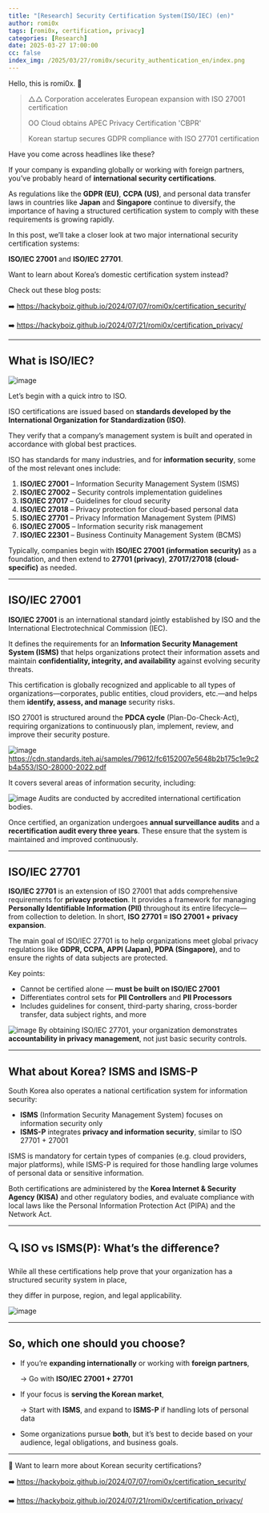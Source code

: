 ```yaml
---
title: "[Research] Security Certification System(ISO/IEC) (en)"
author: romi0x
tags: [romi0x, certification, privacy]
categories: [Research]
date: 2025-03-27 17:00:00
cc: false
index_img: /2025/03/27/romi0x/security_authentication_en/index.png
---
```

Hello, this is romi0x. 👋

> △△ Corporation accelerates European expansion with ISO 27001 certification
>
>
> OO Cloud obtains APEC Privacy Certification 'CBPR'
>
> Korean startup secures GDPR compliance with ISO 27701 certification
>

Have you come across headlines like these?

If your company is expanding globally or working with foreign partners, you’ve probably heard of **international security certifications**.

As regulations like the **GDPR (EU)**, **CCPA (US)**, and personal data transfer laws in countries like **Japan** and **Singapore** continue to diversify, the importance of having a structured certification system to comply with these requirements is growing rapidly.

In this post, we’ll take a closer look at two major international security certification systems:

**ISO/IEC 27001** and **ISO/IEC 27701**.

Want to learn about Korea’s domestic certification system instead?

Check out these blog posts:

➡️ https://hackyboiz.github.io/2024/07/07/romi0x/certification_security/

➡️ https://hackyboiz.github.io/2024/07/21/romi0x/certification_privacy/

---

## What is ISO/IEC?

![image](security_authentication_en/image.png)

Let’s begin with a quick intro to ISO.

ISO certifications are issued based on **standards developed by the International Organization for Standardization (ISO)**.

They verify that a company’s management system is built and operated in accordance with global best practices.

ISO has standards for many industries, and for **information security**, some of the most relevant ones include:

1. **ISO/IEC 27001** – Information Security Management System (ISMS)
2. **ISO/IEC 27002** – Security controls implementation guidelines
3. **ISO/IEC 27017** – Guidelines for cloud security
4. **ISO/IEC 27018** – Privacy protection for cloud-based personal data
5. **ISO/IEC 27701** – Privacy Information Management System (PIMS)
6. **ISO/IEC 27005** – Information security risk management
7. **ISO/IEC 22301** – Business Continuity Management System (BCMS)

Typically, companies begin with **ISO/IEC 27001 (information security)** as a foundation, and then extend to **27701 (privacy)**, **27017/27018 (cloud-specific)** as needed.

---

## ISO/IEC 27001

**ISO/IEC 27001** is an international standard jointly established by ISO and the International Electrotechnical Commission (IEC).

It defines the requirements for an **Information Security Management System (ISMS)** that helps organizations protect their information assets and maintain **confidentiality, integrity, and availability** against evolving security threats.

This certification is globally recognized and applicable to all types of organizations—corporates, public entities, cloud providers, etc.—and helps them **identify, assess, and manage** security risks.

ISO 27001 is structured around the **PDCA cycle** (Plan-Do-Check-Act), requiring organizations to continuously plan, implement, review, and improve their security posture.

![image](security_authentication_en/image2.png)
https://cdn.standards.iteh.ai/samples/79612/fc6152007e5648b2b175c1e9c2b4a553/ISO-28000-2022.pdf

It covers several areas of information security, including:

![image](security_authentication_en/image3.png)
Audits are conducted by accredited international certification bodies.

Once certified, an organization undergoes **annual surveillance audits** and a **recertification audit every three years**. These ensure that the system is maintained and improved continuously.

---

## ISO/IEC 27701

**ISO/IEC 27701** is an extension of ISO 27001 that adds comprehensive requirements for **privacy protection**. It provides a framework for managing **Personally Identifiable Information (PII)** throughout its entire lifecycle—from collection to deletion. In short, **ISO 27701 = ISO 27001 + privacy expansion**.

The main goal of ISO/IEC 27701 is to help organizations meet global privacy regulations like **GDPR, CCPA, APPI (Japan), PDPA (Singapore)**, and to ensure the rights of data subjects are protected.

Key points:

- Cannot be certified alone — **must be built on ISO/IEC 27001**
- Differentiates control sets for **PII Controllers** and **PII Processors**
- Includes guidelines for consent, third-party sharing, cross-border transfer, data subject rights, and more

![image](security_authentication_en/image4.png)
By obtaining ISO/IEC 27701, your organization demonstrates **accountability in privacy management**, not just basic security controls.

---

## What about Korea? ISMS and ISMS-P

South Korea also operates a national certification system for information security:

- **ISMS** (Information Security Management System) focuses on information security only
- **ISMS-P** integrates **privacy and information security**, similar to ISO 27701 + 27001

ISMS is mandatory for certain types of companies (e.g. cloud providers, major platforms), while ISMS-P is required for those handling large volumes of personal data or sensitive information.

Both certifications are administered by the **Korea Internet & Security Agency (KISA)** and other regulatory bodies, and evaluate compliance with local laws like the Personal Information Protection Act (PIPA) and the Network Act.

---

## 🔍 ISO vs ISMS(P): What’s the difference?

While all these certifications help prove that your organization has a structured security system in place,

they differ in purpose, region, and legal applicability.

![image](security_authentication_en/image5.png)

---

## So, which one should you choose?

- If you’re **expanding internationally** or working with **foreign partners**,

  → Go with **ISO/IEC 27001 + 27701**

- If your focus is **serving the Korean market**,

  → Start with **ISMS**, and expand to **ISMS-P** if handling lots of personal data

- Some organizations pursue **both**, but it’s best to decide based on your audience, legal obligations, and business goals.

---

🔗 Want to learn more about Korean security certifications?

➡️ https://hackyboiz.github.io/2024/07/07/romi0x/certification_security/

➡️ https://hackyboiz.github.io/2024/07/21/romi0x/certification_privacy/
